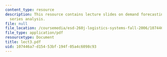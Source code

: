 ```yaml
---
content_type: resource
description: This resource contains lecture slides on demand forecasting and time
  series analysis.
file: null
file_location: /coursemedia/esd-260j-logistics-systems-fall-2006/107446a7d15453bf194f05a4c6098c93_lect3.pdf
file_type: application/pdf
resourcetype: Document
title: lect3.pdf
uid: 107446a7-d154-53bf-194f-05a4c6098c93
---
```

